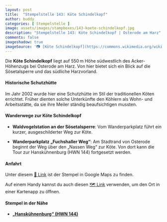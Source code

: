 ```yaml
---
layout: post
title:  "Stempelstelle 143: Köte Schindelkopf"
author: buddy
categories: [ Stempelstelle ]
image: assets/images/stampboxes/143-koete-schindelkopf.jpg
description: "Stempelstelle 143: Köte Schindelkopf | Osterode am Harz"
comments: false
imageshadow: true
imageSource: '📷 [Köte Schindelkopf](https://commons.wikimedia.org/wiki/File:K%C3%B6te_Schindelkopf.jpg) von <a href="//commons.wikimedia.org/wiki/User:B.Thomas95" title="User:B.Thomas95">Thomas Binder</a> unter Lizenz [CC BY-SA 4.0](https://creativecommons.org/licenses/by-sa/4.0)'
---
```


Die **Köte Schindelkopf** liegt auf 550 m Höhe südwestlich des Acker-Höhenzugs bei Osterode am Harz. Von hier bietet sich ein Blick auf die Sösetalsperre und das südliche Harzvorland. 

#### Historische Schutzhütte

Im Jahr 2002 wurde hier eine Schutzhütte im Stil der traditionellen Köten errichtet. Früher dienten solche Unterkünfte den Köhlern als Wohn- und Arbeitsstätte, da sie ihre Meiler ständig beaufsichtigen mussten. 

#### Wanderwege zur Köte Schindelkopf

- **Waldvogelstation an der Sösetalsperre**: Vom Wanderparkplatz führt ein kurzer, ausgeschilderter Weg zur Köte. 

- **Wanderparkplatz „Fuchshaller Weg“**: Am Stadtrand von Osterode beginnt der Weg über den „Nassen Weg“ zur Köte. Von dort kann die Tour zur Hanskühnenburg (HWN 144) fortgesetzt werden. 

#### Anfahrt

Unter diesem [📍 Link](https://www.google.com/maps/dir/?api=1&origin=&destination=51.72322%2C%2010.33626) ist der Stempel in Google Maps zu finden.

<div class="android-only">
  Auf einem Handy kannst du auch diesen 
  <a href="geo:51.72322,10.33626">🗺️ Link</a> 
  verwenden, um den Ort in einer Kartenapp zu öffnen.
  <p></p>
</div>

#### Stempel in der Nähe

- [**„Hanskühnenburg“ (HWN 144)**](/stempelstelle-144-hanskuehnenburg)
